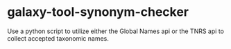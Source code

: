 # galaxy-tool-synonym-checker
Use a python script to utilize either the Global Names api or the TNRS api to collect accepted taxonomic names.
